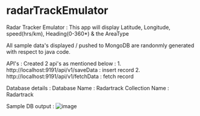 # radarTrackEmulator
Radar Tracker Emulator : This app will display Latitude, Longitude, speed(hrs/km), Heading(0-360*) & the AreaType 

All sample data's displayed / pushed to MongoDB are randonmly generated with respect to java code.

API's :
   Created 2 api's as mentioned below :
            1. http://localhost:9191/api/v1/saveData : insert record
            2. http://localhost:9191/api/v1/fetchData : fetch record
            
Database details :
    Database Name : Radartrack
    Collection Name : Radartrack
    
   Sample DB output :
   ![image](https://user-images.githubusercontent.com/10458982/159688959-eec8c84d-19b8-4a85-8a01-2e13fe967bc6.png)


